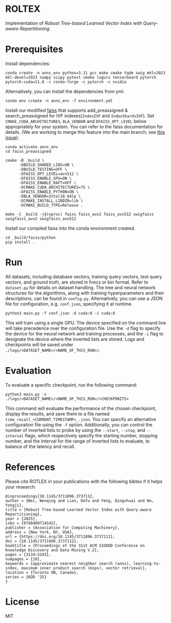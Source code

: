 # ROLTEX

Implementation of *Robust Tree-based Learned Vector Index with Query-aware Repartitioning*.

# Prerequisites

Install dependencies:

```
conda create -n anns_env python=3.11 gcc make cmake tqdm swig mkl=2023 mkl-devel=2023 numpy scipy pytest cmake loguru tensorboard pytorch pytorch-cuda=11.8 -c conda-forge -c pytorch -c nvidia
```

Alternatively, you can install the dependencies from yml.

```
conda env create -n anns_env -f environment.yml
```

Install our modified [faiss](https://github.com/weiwch/faiss_preassigned) that supports add_preassigned & search_preassigned for IVF indexes(`IndexIVF` and `IndexShardsIVF`). Set `CMAKE_CUDA_ARCHITECTURES`, `BLA_VENDOR` and `DFAISS_OPT_LEVEL` below appropriately for your system. You can refer to the faiss documentation for details. (We are working to merge this feature into the main branch; see [this issue](https://github.com/facebookresearch/faiss/issues/3908)).

```
conda activate anns_env
cd faiss_preassigned

cmake -B _build \
      -DBUILD_SHARED_LIBS=ON \
      -DBUILD_TESTING=OFF \
      -DFAISS_OPT_LEVEL=avx512 \
      -DFAISS_ENABLE_GPU=ON \
      -DFAISS_ENABLE_RAFT=OFF \
      -DCMAKE_CUDA_ARCHITECTURES=75 \
      -DFAISS_ENABLE_PYTHON=ON \
      -DBLA_VENDOR=Intel10_64lp \
      -DCMAKE_INSTALL_LIBDIR=lib \
      -DCMAKE_BUILD_TYPE=Release .

make -C _build -j$(nproc) faiss faiss_avx2 faiss_avx512 swigfaiss swigfaiss_avx2 swigfaiss_avx512
```

Install our compiled faiss into the conda environment created.

```
cd _build/faiss/python
pip install .
```

# Run

All datasets, including database vectors, training query vectors, test query vectors, and ground truth, are stored in fvecs or bin format. Refer to `dataset.py` for details on dataset handling. The tree and neural network structures for the algorithms, along with training hyperparameters and their descriptions, can be found in `config.py`. Alternatively, you can use a JSON file for configuration, e.g. `conf.json`, specifying it at runtime.

```
python3 main.py -f conf.json -d cuda:0 -i cuda:0
```

This will train using a single GPU. The device specified on the command line will take precedence over the configuration file. Use the `-d` flag to specify the device for the neural network and training processes, and the `-i` flag to designate the device where the inverted lists are stored. Logs and checkpoints will be saved under `./logs/<DATASET_NAME>/<NAME_OF_THIS_RUN>/`.

# Evaluation

To evaluate a specific checkpoint, run the following command:

```
python3 main.py -v ./logs/<DATASET_NAME>/<NAME_OF_THIS_RUN>/<CHECKPONITS> 
```

This command will evaluate the performance of the chosen checkpoint, display the results, and save them to a file named `time_recall_<CURRENT_TIMESTAMP>_.json`. You can specify an alternative configuration file using the `-f` option. Additionally, you can control the number of inverted lists to probe by using the `--start`, `--stop`, and `--interval` flags, which respectively specify the starting number, stopping number, and the interval for the range of inverted lists to evaluate, to balance of the latency and recall.


# References

Please cite ROTLEX in your publications with the following bibtex if it helps your research:

```
@inproceedings{10.1145/3711896.3737112,
author = {Wei, Wenqing and Lian, Defu and Feng, Qingshuai and Wu, Yongji},
title = {Robust Tree-based Learned Vector Index with Query-aware Repartitioning},
year = {2025},
isbn = {9798400714542},
publisher = {Association for Computing Machinery},
address = {New York, NY, USA},
url = {https://doi.org/10.1145/3711896.3737112},
doi = {10.1145/3711896.3737112},
booktitle = {Proceedings of the 31st ACM SIGKDD Conference on Knowledge Discovery and Data Mining V.2},
pages = {3134–3143},
numpages = {10},
keywords = {approximate nearest neighbor search (anns), learning-to-index, maximum inner product search (mips), vector retrieval},
location = {Toronto ON, Canada},
series = {KDD '25}
}
```

# License

MIT